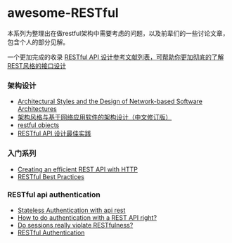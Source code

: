 # awesome-RESTful
本系列为整理出在做restful架构中需要考虑的问题，以及前辈们的一些讨论文章，包含个人的部分见解。

一个更加完成的收录 [RESTful API 设计参考文献列表，可帮助你更加彻底的了解REST风格的接口设计](https://github.com/aisuhua/restful-api-design-references)

### 架构设计
*	[Architectural Styles and the Design of Network-based Software Architectures](https://www.ics.uci.edu/~fielding/pubs/dissertation/top.htm)
*	[架构风格与基于网络应用软件的架构设计（中文修订版）](http://www.infoq.com/cn/minibooks/web-based-apps-archit-design)
*	[restful objects](https://github.com/restfulobjects/restfulobjects-spec)
*	[RESTful API 设计最佳实践](http://www.oschina.net/translate/best-practices-for-a-pragmatic-restful-api)

### 入门系列
*	[Creating an efficient REST API with HTTP](http://mark-kirby.co.uk/2013/creating-a-true-rest-api/)
*	[RESTful Best Practices](http://segmentfault.com/a/1190000002949234)

### RESTful api authentication

*	[Stateless Authentication with api rest](http://www.kaleidos.net/blog/295/stateless-authentication-with-api-rest/ "Title") 
*	[How to do authentication with a REST API right?](http://stackoverflow.com/questions/15051712/how-to-do-authentication-with-a-rest-api-right-browser-native-clients "Title") 
*	[Do sessions really violate RESTfulness?](http://stackoverflow.com/questions/6068113/do-sessions-really-violate-restfulness)
*	[RESTful Authentication](http://stackoverflow.com/questions/319530/restful-authentication?rq=1)




	

